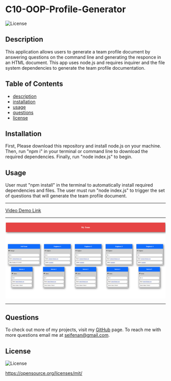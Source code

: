 
  # C10-OOP-Profile-Generator  
  ![License](https://img.shields.io/badge/License-MIT-blue.svg)

  ## Description  
  This application allows users to generate a team profile document by answering questions on the command line and generating the responce in an HTML document. This app uses node.js and requires inquirer and the file system dependencies to generate the team profile documentation.

  ## Table of Contents 
  * [description](#description)
  * [installation](#installation)
  * [usage](#usage)
  * [questions](#questions)
  * [license](#license)
  
  ## Installation
  First, Please download this repository and install node.js on your machine. Then, run "npm i" in your terminal or command line to download the required dependencies. Finally, run "node index.js" to begin.

  ## Usage 
  User must "npm install" in the terminal to automatically install required dependencies and files. The user must run "node index.js" to trigger the set of questions that will generate the team profile document.
  
  --- 

  [Video Demo Link](https://drive.google.com/file/d/1kkHcOR-exucekMLNFNFQ_Ykpf4Cnt_dN/view?usp=sharing)

  --- 

  <img src="assets\img\screenshot.png">
  
  --- 

  ## Questions
  To check out more of my projects, visit my [GitHub](https://github.com/seifenan) page.
  To reach me with more questions email me at seifenan@gmail.com. 

  ## License
  ![License](https://img.shields.io/badge/License-MIT-blue.svg)
  
  https://opensource.org/licenses/mit/

